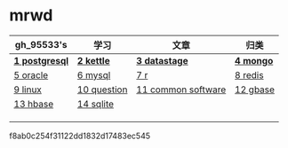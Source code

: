 ﻿# mrwd



gh_95533's|学习|文章|归类
---|---|---|---
**[1 postgresql](class/postgresql.md)** | **[2 kettle](class/kettle.md)** | **[3 datastage](class/datastage.md)** | **[4 mongo](class/mongo.md)** 
[5 oracle](class/oracle.md) | [6 mysql](class/mysql.md) | [7 r](class/r.md) | [8 redis](class/redis.md) 
 [9 linux](class/linux.md) | [10 question](question.md) | [11 common software](class/common_software.md) | [12 gbase](20180827/GBASE.md) 
 [13 hbase](..) | [14 sqlite](..) |  |  
  |  |  |  
  |  |  |  
  |  |  |  

f8ab0c254f31122dd1832d17483ec545



